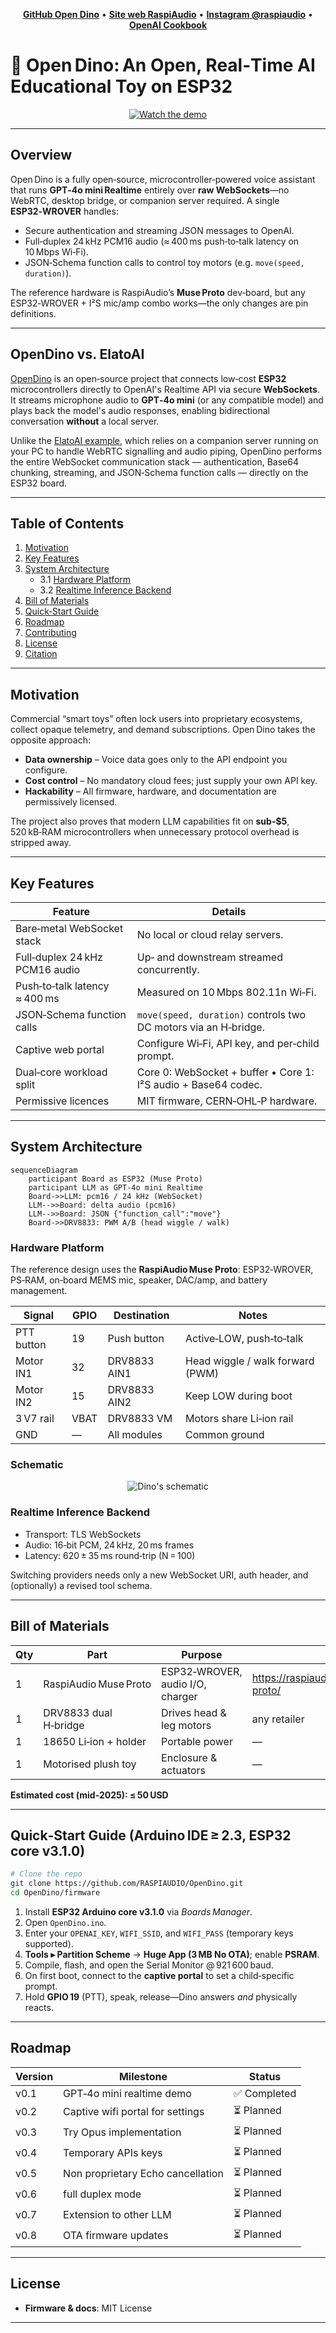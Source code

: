 <!-- ─────────────────────────────  links  ──────────────────────────── -->
<p align="center">
  <a href="https://github.com/RASPIAUDIO/OpenDino"><strong>GitHub Open Dino</strong></a> •
  <a href="http://raspiaudio.com/"><strong>Site web RaspiAudio</strong></a> •
  <a href="http://instagram.com/raspiaudio"><strong>Instagram @raspiaudio</strong></a> •
  <a href="https://cookbook.openai.com/examples/voice_solutions/opendino_realtime_ai_toy_on_esp32"><strong>OpenAI Cookbook</strong></a>
</p>

# 🦖 Open Dino: An Open, Real‑Time AI Educational Toy on ESP32

<p align="center">
  <a href="https://www.youtube.com/watch?v=aPcab4P5pzs">
    <img src="https://github.com/user-attachments/assets/d8d91100-6057-48ae-99a0-2b17d5463887" alt="Watch the demo">
  </a>
</p>

---

## Overview

Open Dino is a fully open‑source, microcontroller‑powered voice assistant that runs **GPT‑4o mini Realtime** entirely over **raw WebSockets**—no WebRTC, desktop bridge, or companion server required. A single **ESP32‑WROVER** handles:

- Secure authentication and streaming JSON messages to OpenAI.
- Full‑duplex 24 kHz PCM16 audio (≈ 400 ms push‑to‑talk latency on 10 Mbps Wi‑Fi).
- JSON‑Schema function calls to control toy motors (e.g. `move(speed, duration)`).

The reference hardware is RaspiAudio’s **Muse Proto** dev‑board, but any ESP32‑WROVER + I²S mic/amp combo works—the only changes are pin definitions.

---

## OpenDino vs. ElatoAI

[OpenDino](https://github.com/RASPIAUDIO/OpenDino) is an open‑source project that connects low‑cost **ESP32** microcontrollers directly to OpenAI's Realtime API via secure **WebSockets**. It streams microphone audio to **GPT‑4o mini** (or any compatible model) and plays back the model's audio responses, enabling bidirectional conversation **without** a local server.

Unlike the [ElatoAI example](https://cookbook.openai.com/examples/voice_solutions/running_realtime_api_speech_on_esp32_arduino_edge_runtime_elatoai), which relies on a companion server running on your PC to handle WebRTC signalling and audio piping, OpenDino performs the entire WebSocket communication stack — authentication, Base64 chunking, streaming, and JSON‑Schema function calls — directly on the ESP32 board.

---

## Table of Contents
1. [Motivation](#motivation)
2. [Key Features](#key-features)
3. [System Architecture](#system-architecture)
   * 3.1 [Hardware Platform](#hardware-platform)
   * 3.2 [Realtime Inference Backend](#realtime-inference-backend)
4. [Bill of Materials](#bill-of-materials)
5. [Quick‑Start Guide](#quick-start-guide)
6. [Roadmap](#roadmap)
7. [Contributing](#contributing)
8. [License](#license)
9. [Citation](#citation)

---

## Motivation

Commercial “smart toys” often lock users into proprietary ecosystems, collect opaque telemetry, and demand subscriptions. Open Dino takes the opposite approach:

* **Data ownership** – Voice data goes only to the API endpoint you configure.
* **Cost control** – No mandatory cloud fees; just supply your own API key.
* **Hackability** – All firmware, hardware, and documentation are permissively licensed.

The project also proves that modern LLM capabilities fit on **sub-\$5**, 520 kB‑RAM microcontrollers when unnecessary protocol overhead is stripped away.

---

## Key Features

| Feature | Details |
|---------|---------|
| Bare‑metal WebSocket stack | No local or cloud relay servers. |
| Full‑duplex 24 kHz PCM16 audio | Up‑ and downstream streamed concurrently. |
| Push‑to‑talk latency ≈ 400 ms | Measured on 10 Mbps 802.11n Wi‑Fi. |
| JSON‑Schema function calls | `move(speed, duration)` controls two DC motors via an H‑bridge. |
| Captive web portal | Configure Wi‑Fi, API key, and per‑child prompt. |
| Dual‑core workload split | Core 0: WebSocket + buffer • Core 1: I²S audio + Base64 codec. |
| Permissive licences | MIT firmware, CERN‑OHL‑P hardware. |

---

## System Architecture

```mermaid
sequenceDiagram
    participant Board as ESP32 (Muse Proto)
    participant LLM as GPT‑4o mini Realtime
    Board->>LLM: pcm16 / 24 kHz (WebSocket)
    LLM-->>Board: delta audio (pcm16)
    LLM-->>Board: JSON {"function_call":"move"}
    Board->>DRV8833: PWM A/B (head wiggle / walk)
```

### Hardware Platform

The reference design uses the **RaspiAudio Muse Proto**: ESP32‑WROVER, PS‑RAM, on‑board MEMS mic, speaker, DAC/amp, and battery management.

| Signal     | GPIO | Destination | Notes                                    |
|------------|------|-------------|------------------------------------------|
| PTT button | 19   | Push button | Active‑LOW, push‑to‑talk                 |
| Motor IN1  | 32   | DRV8833 AIN1| Head wiggle / walk forward (PWM)         |
| Motor IN2  | 15   | DRV8833 AIN2| Keep LOW during boot                     |
| 3 V7 rail  | VBAT | DRV8833 VM  | Motors share Li‑ion rail                 |
| GND        | —    | All modules | Common ground                            |

### Schematic

<p align="center">
  <img src="https://github.com/user-attachments/assets/e982b65f-900c-4e72-82cd-8a69d27b0238" alt="Dino's schematic">
</p>

### Realtime Inference Backend

* Transport: TLS WebSockets
* Audio: 16‑bit PCM, 24 kHz, 20 ms frames
* Latency: 620 ± 35 ms round‑trip (N = 100)

Switching providers needs only a new WebSocket URI, auth header, and (optionally) a revised tool schema.

---

## Bill of Materials

| Qty | Part | Purpose | Link |
|-----|------|---------|------|
| 1 | RaspiAudio Muse Proto | ESP32‑WROVER, audio I/O, charger | <https://raspiaudio.com/product/muse-proto/> |
| 1 | DRV8833 dual H‑bridge | Drives head & leg motors | any retailer |
| 1 | 18650 Li‑ion + holder | Portable power | — |
| 1 | Motorised plush toy | Enclosure & actuators | — |

**Estimated cost (mid‑2025): ≤ 50 USD**

---

## Quick‑Start Guide (Arduino IDE ≥ 2.3, ESP32 core v3.1.0)

```bash
# Clone the repo
git clone https://github.com/RASPIAUDIO/OpenDino.git
cd OpenDino/firmware
```

1. Install **ESP32 Arduino core v3.1.0** via *Boards Manager*.
2. Open `OpenDino.ino`.
3. Enter your `OPENAI_KEY`, `WIFI_SSID`, and `WIFI_PASS` (temporary keys supported).
4. **Tools ▸ Partition Scheme** → **Huge App (3 MB No OTA)**; enable **PSRAM**.
5. Compile, flash, and open the Serial Monitor @ 921 600 baud.
6. On first boot, connect to the **captive portal** to set a child‑specific prompt.
7. Hold **GPIO 19** (PTT), speak, release—Dino answers *and* physically reacts.

---

## Roadmap

| Version | Milestone | Status |
|---------|-----------|--------|
| v0.1 | GPT‑4o mini realtime demo | ✅ Completed |
| v0.2 | Captive wifi portal for settings | ⏳ Planned |
| v0.3 | Try Opus implementation | ⏳ Planned |
| v0.4 | Temporary APIs keys | ⏳ Planned |
| v0.5 | Non proprietary Echo cancellation| ⏳ Planned |
| v0.6 | full duplex mode| ⏳ Planned |
| v0.7 | Extension to other LLM | ⏳ Planned |
| v0.8 | OTA firmware updates | ⏳ Planned |

---

## License

* **Firmware & docs**: MIT License



---

